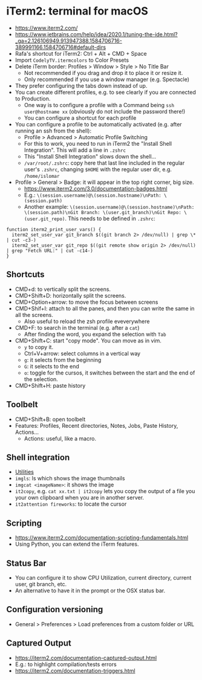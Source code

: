 # iTerm2: terminal for macOS
* https://www.iterm2.com/
* https://www.jetbrains.com/help/idea/2020.1/tuning-the-ide.html?_ga=2.126106949.913947388.1584706716-389991166.1584706716#default-dirs
* Rafa's shortcut for iTerm2: Ctrl + Alt + CMD + Space
* Import `CodelyTV.itermcolors` to Color Presets
* Delete iTerm border: Profiles > Window > Style > No Title Bar
    * Not recommended if you drag and drop it to place it or resize it.
    * Only recommended if you use a window manager (e.g. Spectacle)
* They prefer configuring the tabs down instead of up.
* You can create different profiles, e.g. to see clearly if you are connected to Production.
    * One way is to configure a profile with a Command being `ssh user@hostname xx` (obviously do not include the password there!)  
    * You can configure a shortcut for each profile
* You can configure a profile to be automatically activated (e.g. after running an ssh from the shell):
    * Profile > Advanced > Automatic Profile Switching
    * For this to work, you need to run in iTerm2 the "Install Shell Integration". This will add a line in `.zshrc`
    * This "Install Shell Integration" slows down the shell...
    * `/var/root/.zshrc`: copy here that last line included in the regular user's `.zshrc`, changing `$HOME` with the regular user dir, e.g. `/home/islomar`
* Profile > General > Badge: it will appear in the top right corner, big size.
    * https://www.iterm2.com/3.0/documentation-badges.html
    * E.g.: `\(session.username)@\(session.hostname)\nPath: \(session.path)`
    * Another example: `\(session.username)@\(session.hostname)\nPath: \(session.path)\nGit Branch: \(user.git_branch)\nGit Repo: \(user.git_repo)`. This needs to be defined in `.zshrc`:
```
function iterm2_print_user_vars() {
  iterm2_set_user_var git_branch $((git branch 2> /dev/null) | grep \* | cut -c3-)
  iterm2_set_user_var git_repo $((git remote show origin 2> /dev/null) | grep "Fetch URL:" | cut -c14-)
}
```

## Shortcuts
* CMD+d: to vertically split the screens.
* CMD+Shift+D: horizontally split the screens.
* CMD+Option+arrow: to move the focus between screens
* CMD+Shif+I:  attach to all the panes, and then you can write the same in all the screens.
    * Also useful to reload the zsh profile eveverywhere
* CMD+F: to search in the terminal (e.g. after a `cat`)
    * After finding the word, you expand the selection with `Tab`
* CMD+Shift+C: start "copy mode". You can move as in vim.
    * `y` to copy it.
    * Ctrl+V+arrow: select columns in a vertical way
    * `g`: it selects from the beginning
    * `G`: it selects to the end
    * `o`: toggle for the cursos, it switches between the start and the end of the selection.
* CMD+Shift+H: paste history

## Toolbelt
* CMD+Shift+B:  open toolbelt
* Features: Profiles, Recent directories, Notes, Jobs, Paste History, Actions...
    * Actions: useful, like a macro.

## Shell integration
* [Utilities](https://www.iterm2.com/documentation-utilities.html)
* `imgls`: ls which shows the image thumbnails
* `imgcat <imageName>`: it shows the image
* `it2copy`, e.g. `cat xx.txt | it2copy` lets you copy the output of a file you your own clipboard when you are in another server.
* `it2attention fireworks`: to locate the cursor

## Scripting
* https://www.iterm2.com/documentation-scripting-fundamentals.html
* Using Python, you can extend the iTerm features.

## Status Bar
* You can configure it to show CPU Utilization, current directory, current user, git branch, etc.
* An alternative to have it in the prompt or the OSX status bar.

## Configuration versioning
* General > Preferences > Load preferences from a custom folder or URL

## Captured Output
* https://iterm2.com/documentation-captured-output.html
* E.g.: to highlight compilation/tests errors
* https://iterm2.com/documentation-triggers.html